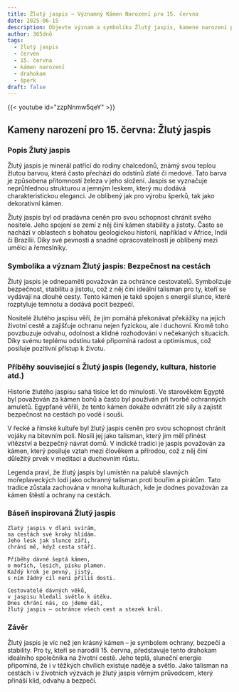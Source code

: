 ```yaml
---
title: Žlutý jaspis – Významný Kámen Narození pro 15. června
date: 2025-06-15
description: Objevte význam a symboliku Žlutý jaspis, kamene narození pro 15. června, který symbolizuje Bezpečnost na cestách. Přečtěte si legendy a inspirující příběhy.
author: 365dnů
tags:
  - žlutý jaspis
  - červen
  - 15. června
  - kámen narození
  - drahokam
  - šperk
draft: false
---
```


{{< youtube id="zzpNnmw5qeY" >}}

## Kameny narození pro 15. června: Žlutý jaspis

### Popis Žlutý jaspis

Žlutý jaspis je minerál patřící do rodiny chalcedonů, známý svou teplou žlutou barvou, která často přechází do odstínů zlaté či medové. Tato barva je způsobena přítomností železa v jeho složení. Jaspis se vyznačuje neprůhlednou strukturou a jemným leskem, který mu dodává charakteristickou eleganci. Je oblíbený jak pro výrobu šperků, tak jako dekorativní kámen.

Žlutý jaspis byl od pradávna ceněn pro svou schopnost chránit svého nositele. Jeho spojení se zemí z něj činí kámen stability a jistoty. Často se nachází v oblastech s bohatou geologickou historií, například v Africe, Indii či Brazílii. Díky své pevnosti a snadné opracovatelnosti je oblíbený mezi umělci a řemeslníky.

### Symbolika a význam Žlutý jaspis: Bezpečnost na cestách

Žlutý jaspis je odnepaměti považován za ochránce cestovatelů. Symbolizuje bezpečnost, stabilitu a jistotu, což z něj činí ideální talisman pro ty, kteří se vydávají na dlouhé cesty. Tento kámen je také spojen s energií slunce, které rozptyluje temnotu a dodává pocit bezpečí.

Nositelé žlutého jaspisu věří, že jim pomáhá překonávat překážky na jejich životní cestě a zajišťuje ochranu nejen fyzickou, ale i duchovní. Kromě toho povzbuzuje odvahu, odolnost a klidné rozhodování v nečekaných situacích. Díky svému teplému odstínu také připomíná radost a optimismus, což posiluje pozitivní přístup k životu.

### Příběhy související s Žlutý jaspis (legendy, kultura, historie atd.)

Historie žlutého jaspisu sahá tisíce let do minulosti. Ve starověkém Egyptě byl považován za kámen bohů a často byl používán při tvorbě ochranných amuletů. Egypťané věřili, že tento kámen dokáže odvrátit zlé síly a zajistit bezpečnost na cestách po vodě i souši.

V řecké a římské kultuře byl žlutý jaspis ceněn pro svou schopnost chránit vojáky na bitevním poli. Nosili jej jako talisman, který jim měl přinést vítězství a bezpečný návrat domů. V indické tradici je jaspis považován za kámen, který posiluje vztah mezi člověkem a přírodou, což z něj činí důležitý prvek v meditaci a duchovním růstu.

Legenda praví, že žlutý jaspis byl umístěn na palubě slavných mořeplaveckých lodí jako ochranný talisman proti bouřím a pirátům. Tato tradice zůstala zachována v mnoha kulturách, kde je dodnes považován za kámen štěstí a ochrany na cestách.

### Báseň inspirovaná Žlutý jaspis

```
Zlatý jaspis v dlani svírám,  
na cestách své kroky hlídám.  
Jeho lesk jak slunce září,  
chrání mě, když cesta stáří.

Příběhy dávné šeptá kámen,  
o mořích, lesích, písku plamen.  
Každý krok je pevný, jistý,  
s ním žádný cíl není příliš dosti.

Cestovatelé dávných věků,  
v jaspisu hledali světlo k útěku.  
Dnes chrání nás, co jdeme dál,  
žlutý jaspis – ochránce všech cest a stezek král.
```

### Závěr

Žlutý jaspis je víc než jen krásný kámen – je symbolem ochrany, bezpečí a stability. Pro ty, kteří se narodili 15. června, představuje tento drahokam ideálního společníka na životní cestě. Jeho teplá, sluneční energie připomíná, že i v těžkých chvílích existuje naděje a světlo. Jako talisman na cestách i v životních výzvách je žlutý jaspis věrným průvodcem, který přináší klid, odvahu a bezpečí.
